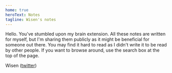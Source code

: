 ```yaml
---
home: true
heroText: Notes
tagline: Wisen's notes
---
```


Hello. You've stumbled upon my brain extension. All these notes are written for myself,
but I'm sharing them publicly as it might be beneficial for someone out there. You may find it
hard to read as I didn't write it to be read by other people. If you want to browse around,
use the search box at the top of the page.

Wisen ([twitter](https://twitter.com/ceilfors))
